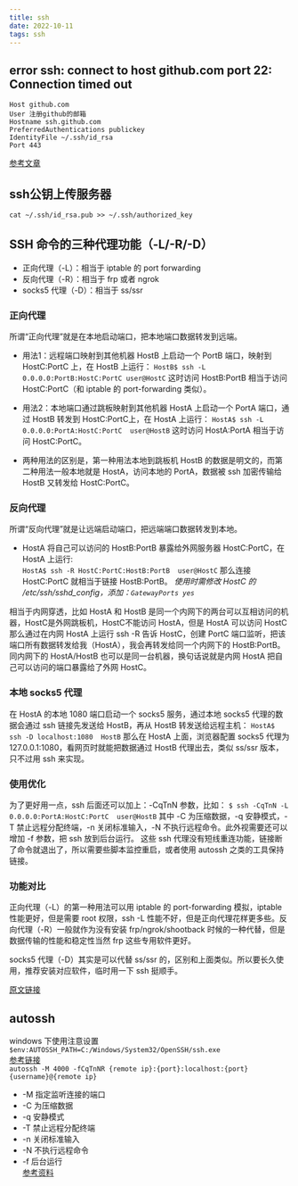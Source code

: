```yaml
---
title: ssh  
date: 2022-10-11  
tags: ssh  
---
```

## error ssh: connect to host github.com port 22: Connection timed out
```config
Host github.com
User 注册github的邮箱
Hostname ssh.github.com
PreferredAuthentications publickey
IdentityFile ~/.ssh/id_rsa
Port 443
```
[参考文章](https://blog.csdn.net/nightwishh/article/details/99647545)
## ssh公钥上传服务器
    cat ~/.ssh/id_rsa.pub >> ~/.ssh/authorized_key

## SSH 命令的三种代理功能（-L/-R/-D） 
<!-- more -->
- 正向代理（-L）：相当于 iptable 的 port forwarding
- 反向代理（-R）：相当于 frp 或者 ngrok
- socks5 代理（-D）：相当于 ss/ssr

### 正向代理
所谓“正向代理”就是在本地启动端口，把本地端口数据转发到远端。
- 用法1：远程端口映射到其他机器
HostB 上启动一个 PortB 端口，映射到 HostC:PortC 上，在 HostB 上运行：
`HostB$ ssh -L 0.0.0.0:PortB:HostC:PortC user@HostC`
这时访问 HostB:PortB 相当于访问 HostC:PortC（和 iptable 的 port-forwarding 类似）。
- 用法2：本地端口通过跳板映射到其他机器
HostA 上启动一个 PortA 端口，通过 HostB 转发到 HostC:PortC上，在 HostA 上运行：
`HostA$ ssh -L 0.0.0.0:PortA:HostC:PortC  user@HostB`
这时访问 HostA:PortA 相当于访问 HostC:PortC。

- 两种用法的区别是，第一种用法本地到跳板机 HostB 的数据是明文的，而第二种用法一般本地就是 HostA，访问本地的 PortA，数据被 ssh 加密传输给 HostB 又转发给 HostC:PortC。

### 反向代理
所谓“反向代理”就是让远端启动端口，把远端端口数据转发到本地。
- HostA 将自己可以访问的 HostB:PortB 暴露给外网服务器 HostC:PortC，在 HostA 上运行:  
`HostA$ ssh -R HostC:PortC:HostB:PortB  user@HostC`
那么连接 HostC:PortC 就相当于链接 HostB:PortB。
*使用时需修改 HostC 的 /etc/ssh/sshd_config，添加：`GatewayPorts yes`*

相当于内网穿透，比如 HostA 和 HostB 是同一个内网下的两台可以互相访问的机器，HostC是外网跳板机，HostC不能访问 HostA，但是 HostA 可以访问 HostC
那么通过在内网 HostA 上运行 ssh -R 告诉 HostC，创建 PortC 端口监听，把该端口所有数据转发给我（HostA），我会再转发给同一个内网下的 HostB:PortB。
同内网下的 HostA/HostB 也可以是同一台机器，换句话说就是内网 HostA 把自己可以访问的端口暴露给了外网 HostC。
### 本地 socks5 代理
在 HostA 的本地 1080 端口启动一个 socks5 服务，通过本地 socks5 代理的数据会通过 ssh 链接先发送给 HostB，再从 HostB 转发送给远程主机：
`HostA$ ssh -D localhost:1080  HostB`
那么在 HostA 上面，浏览器配置 socks5 代理为 127.0.0.1:1080，看网页时就能把数据通过 HostB 代理出去，类似 ss/ssr 版本，只不过用 ssh 来实现。

 
### 使用优化
为了更好用一点，ssh 后面还可以加上：-CqTnN 参数，比如：
`$ ssh -CqTnN -L 0.0.0.0:PortA:HostC:PortC  user@HostB`
其中 -C 为压缩数据，-q 安静模式，-T 禁止远程分配终端，-n 关闭标准输入，-N 不执行远程命令。此外视需要还可以增加 -f 参数，把 ssh 放到后台运行。
这些 ssh 代理没有短线重连功能，链接断了命令就退出了，所以需要些脚本监控重启，或者使用 autossh 之类的工具保持链接。
### 功能对比
正向代理（-L）的第一种用法可以用 iptable 的 port-forwarding 模拟，iptable 性能更好，但是需要 root 权限，ssh -L 性能不好，但是正向代理花样更多些。反向代理（-R）一般就作为没有安装 frp/ngrok/shootback 时候的一种代替，但是数据传输的性能和稳定性当然 frp 这些专用软件更好。

socks5 代理（-D）其实是可以代替 ss/ssr 的，区别和上面类似。所以要长久使用，推荐安装对应软件，临时用一下 ssh 挺顺手。


[原文链接](https://www.cnblogs.com/cangqinglang/p/12732661.html)

## autossh

windows 下使用注意设置 ` $env:AUTOSSH_PATH=C:/Windows/System32/OpenSSH/ssh.exe`  
[参考链接](https://blog.csdn.net/weixin_30603633/article/details/96302754)  
`autossh -M 4000 -fCqTnNR {remote ip}:{port}:localhost:{port} {username}@{remote ip}`
- -M 指定监听连接的端口 
- -C 为压缩数据
- -q 安静模式
- -T 禁止远程分配终端
- -n 关闭标准输入
- -N 不执行远程命令
- -f 后台运行  
[参考资料](https://www.cnblogs.com/firstlady/p/15120212.html#:~:text=%E4%B8%BA%E4%BA%86%E6%9B%B4%E5%A5%BD%E7%94%A8%E4%B8%80%E7%82%B9%EF%BC%8Cssh%20%E5%90%8E%E9%9D%A2%E8%BF%98%E5%8F%AF%E4%BB%A5%E5%8A%A0%E4%B8%8A%EF%BC%9A%20-CqTnN%20%E5%8F%82%E6%95%B0%EF%BC%8C%E6%AF%94%E5%A6%82%EF%BC%9A%20ssh%20-CqTnN%20-D%200.0.,%E5%85%B3%E9%97%AD%E6%A0%87%E5%87%86%E8%BE%93%E5%85%A5%EF%BC%8C%20-N%20%E4%B8%8D%E6%89%A7%E8%A1%8C%E8%BF%9C%E7%A8%8B%E5%91%BD%E4%BB%A4%E3%80%82%20%E6%AD%A4%E5%A4%96%E8%A7%86%E9%9C%80%E8%A6%81%E8%BF%98%E5%8F%AF%E4%BB%A5%E5%A2%9E%E5%8A%A0%20-f%20%E5%8F%82%E6%95%B0%EF%BC%8C%E6%8A%8A%20ssh%20%E6%94%BE%E5%88%B0%E5%90%8E%E5%8F%B0%E8%BF%90%E8%A1%8C%E3%80%82)
